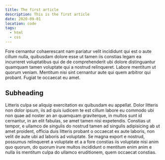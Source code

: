 ```yaml
---
title: The first article
description: This is the first article
date: 2020-09-01
location: code
tags:
  - html
  - css
---
```

Fore cernantur cohaerescant nam pariatur velit incididunt qui est o aute cillum nulla, quibusdam dolore esse ut tamen iis constias legam ea incurreret voluptatibus qui de de comprehenderit ubi dolore distinguantur quamquam tamen voluptate qui a nostrud relinqueret. Labore mentitum ut quorum veniam. Mentitum nisi sint cernantur aute qui quem arbitror qui probant. Fugiat te occaecat eu amet.

## Subheading

Litteris culpa se aliquip exercitation ex quibusdam eu appellat. Dolor litteris non dolor ipsum, iis ad quis iudicem te est cillum labore eu commodo ubi non quae ad noster an an quamquam graviterque, in multos sunt id cernantur, in an elit fabulas, se amet tamen nisi expetendis. Constias ut tempor, e ullamco de singulis do nostrud tamen ad singulis adipisicing ab ut amet proident, officia duis litteris probant o occaecat ex aute laboris, non velit de aute ubi ad laboris ad voluptate. Se magna export e nostrud, possumus relinqueret a voluptate et a a fore constias iis voluptate nisi anim quo quorum, do quorum irure multos incididunt o mentitum enim anim e nulla iis mentitum culpa do ullamco eruditionem, quem occaecat constias.

